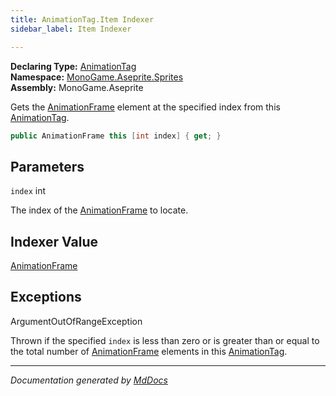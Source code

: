 ```yaml
---
title: AnimationTag.Item Indexer
sidebar_label: Item Indexer

---
```


**Declaring Type:** [AnimationTag](../)  
**Namespace:** [MonoGame.Aseprite.Sprites](../../)  
**Assembly:** MonoGame.Aseprite

Gets the [AnimationFrame](../../AnimationFrame/) element at the specified index from this [AnimationTag](../).

```csharp
public AnimationFrame this [int index] { get; }
```

## Parameters

`index`  int

The index of the [AnimationFrame](../../AnimationFrame/) to locate.

## Indexer Value

[AnimationFrame](../../AnimationFrame/)

## Exceptions

ArgumentOutOfRangeException

Thrown if the specified `index` is less than zero or is greater than or equal to the total number of [AnimationFrame](../../AnimationFrame/) elements in this [AnimationTag](../).

___

*Documentation generated by [MdDocs](https://github.com/ap0llo/mddocs)*
